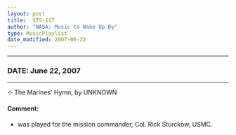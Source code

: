 ```yaml
---
layout: post
title:  STS-117
author: "NASA: Music to Wake Up By"
type: MusicPlaylist
date_modified: 2007-06-22
---
```


----
### DATE: June 22, 2007
----
⊹ The Marines' Hymn, by UNKNOWN

#### Comment:
* was played for the mission commander, Col. Rick Sturckow, USMC.
